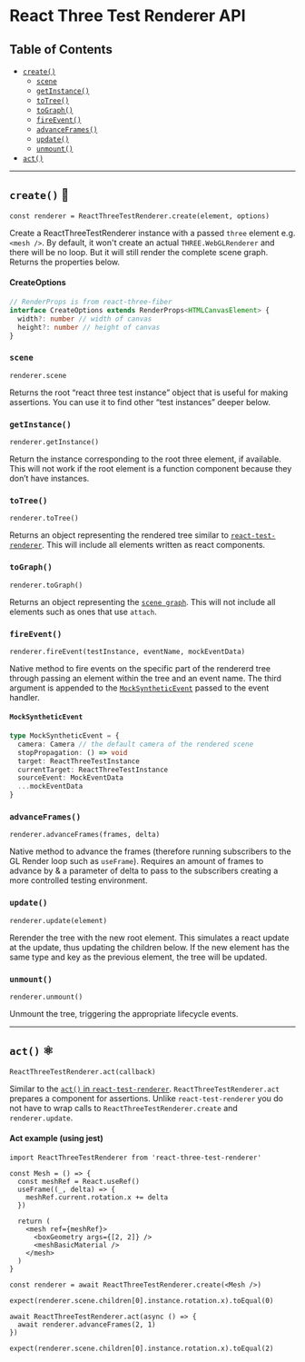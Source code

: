# React Three Test Renderer API

## Table of Contents

- [`create()`](#create)
  - [`scene`](#create-scene)
  - [`getInstance()`](#create-getinstance)
  - [`toTree()`](#create-totree)
  - [`toGraph()`](#create-tograph)
  - [`fireEvent()`](#create-fireevent)
  - [`advanceFrames()`](#create-advanceframes)
  - [`update()`](#create-update)
  - [`unmount()`](#create-unmount)
- [`act()`](#act)

---

## `create()` 🧪 <a id="create"></a>

```tsx
const renderer = ReactThreeTestRenderer.create(element, options)
```

Create a ReactThreeTestRenderer instance with a passed `three` element e.g. `<mesh />`. By default, it won't create an actual `THREE.WebGLRenderer` and there will be no loop. But it will still render the complete scene graph. Returns the properties below.

#### CreateOptions

```ts
// RenderProps is from react-three-fiber
interface CreateOptions extends RenderProps<HTMLCanvasElement> {
  width?: number // width of canvas
  height?: number // height of canvas
}
```

### `scene` <a id="create-scene"></a>

```tsx
renderer.scene
```

Returns the root “react three test instance” object that is useful for making assertions. You can use it to find other “test instances” deeper below.

### `getInstance()` <a id="create-getinstance"></a>

```tsx
renderer.getInstance()
```

Return the instance corresponding to the root three element, if available. This will not work if the root element is a function component because they don’t have instances.

### `toTree()` <a id="create-totree"></a>

```tsx
renderer.toTree()
```

Returns an object representing the rendered tree similar to [`react-test-renderer`](https://reactjs.org/docs/test-renderer.html#overview). This will include all elements written as react components.

### `toGraph()` <a id="create-tograph"></a>

```tsx
renderer.toGraph()
```

Returns an object representing the [`scene graph`](https://threejsfundamentals.org/threejs/lessons/threejs-scenegraph.html). This will not include all elements such as ones that use `attach`.

### `fireEvent()` <a id="create-fireevent"></a>

```tsx
renderer.fireEvent(testInstance, eventName, mockEventData)
```

Native method to fire events on the specific part of the rendererd tree through passing an element within the tree and an event name. The third argument is appended to the [`MockSyntheticEvent`](#create-fireevent-mocksyntheticevent) passed to the event handler.

#### `MockSyntheticEvent` <a id="create-fireevent-mocksyntheticevent"></a>

```ts
type MockSyntheticEvent = {
  camera: Camera // the default camera of the rendered scene
  stopPropagation: () => void
  target: ReactThreeTestInstance
  currentTarget: ReactThreeTestInstance
  sourceEvent: MockEventData
  ...mockEventData
}
```

### `advanceFrames()` <a id="create-advanceframes"></a>

```tsx
renderer.advanceFrames(frames, delta)
```

Native method to advance the frames (therefore running subscribers to the GL Render loop such as `useFrame`). Requires an amount of frames to advance by & a parameter of delta to pass to the subscribers creating a more controlled testing environment.

### `update()` <a id="create-update"></a>

```tsx
renderer.update(element)
```

Rerender the tree with the new root element. This simulates a react update at the update, thus updating the children below. If the new element has the same type and key as the previous element, the tree will be updated.

### `unmount()` <a id="create-unmount"></a>

```tsx
renderer.unmount()
```

Unmount the tree, triggering the appropriate lifecycle events.

---

## `act()` ⚛️ <a id="act"></a>

```tsx
ReactThreeTestRenderer.act(callback)
```

Similar to the [`act()` in `react-test-renderer`](https://reactjs.org/docs/test-renderer.html#testrendereract). `ReactThreeTestRenderer.act` prepares a component for assertions. Unlike `react-test-renderer` you do not have to wrap calls to `ReactThreeTestRenderer.create` and `renderer.update`.

#### Act example (using jest)

```tsx
import ReactThreeTestRenderer from 'react-three-test-renderer'

const Mesh = () => {
  const meshRef = React.useRef()
  useFrame((_, delta) => {
    meshRef.current.rotation.x += delta
  })

  return (
    <mesh ref={meshRef}>
      <boxGeometry args={[2, 2]} />
      <meshBasicMaterial />
    </mesh>
  )
}

const renderer = await ReactThreeTestRenderer.create(<Mesh />)

expect(renderer.scene.children[0].instance.rotation.x).toEqual(0)

await ReactThreeTestRenderer.act(async () => {
  await renderer.advanceFrames(2, 1)
})

expect(renderer.scene.children[0].instance.rotation.x).toEqual(2)
```
